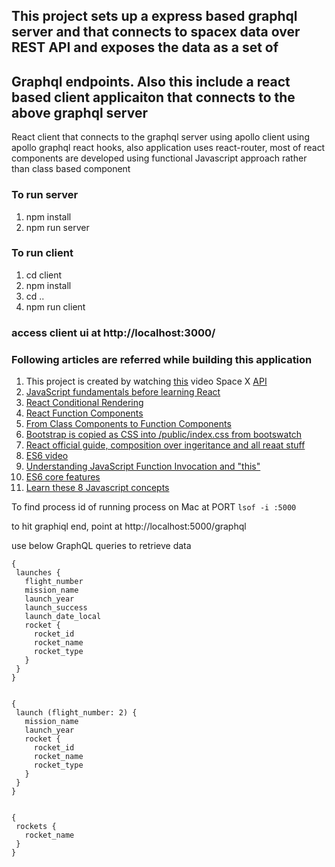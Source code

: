 ## This project sets up a express based graphql server and that connects to spacex data over REST API and exposes the data as a set of
## Graphql endpoints. Also this include a react based client applicaiton that connects to the above graphql server

 
React client that connects to the graphql server using apollo client using apollo graphql react hooks, also application uses react-router, most of react components are developed using functional Javascript approach rather than class based component
 
### To run server
 
1. npm install
2. npm run server
 
### To run client
 
1. cd client
2. npm install
3. cd ..
4. npm run client
 
### access client ui at http://localhost:3000/
### Following articles are referred while building this application

1. This project is created by watching [this](https://www.youtube.com/watch?v=SEMTj8w04Z8) video Space X [API](https://docs.spacexdata.com/?version=latest)
2. [JavaScript fundamentals before learning React](https://www.robinwieruch.de/javascript-fundamentals-react-requirements#react-class-component-syntax)
3. [React Conditional Rendering](https://www.robinwieruch.de/conditional-rendering-react)
4. [React Function Components](https://www.robinwieruch.de/react-function-component#react-function-component-example)
5. [From Class Components to Function Components](https://www.robinwieruch.de/react-hooks-migration)
6. [Bootstrap is copied as CSS into /public/index.css from bootswatch](https://bootswatch.com/cyborg/)
7. [React official guide, composition over ingeritance and all reaat stuff](https://reactjs.org/docs/thinking-in-react.html)
8. [ES6 video](https://scrimba.com/g/gintrotoes6?utm_source=freecodecamp.org&utm_medium=referral&utm_campaign=gintrotoes6_launch_article)
9. [Understanding JavaScript Function Invocation and "this"](https://yehudakatz.com/2011/08/11/understanding-javascript-function-invocation-and-this/)
10. [ES6 core features]( https://www.youtube.com/watch?v=48Qe0R_VGx4&list=PLC3y8-rFHvwjpiZ3nGb1J0_j2qxFkmHf2&index=5)
11. [Learn these 8 Javascript concepts](https://www.youtube.com/watch?v=06FbxpDYEQY&list=PLC3y8-rFHvwjpiZ3nGb1J0_j2qxFkmHf2&index=4)


To find process id of running process on Mac at PORT ```lsof -i :5000```
 
to hit graphiql end, point at http://localhost:5000/graphql
 
use below GraphQL queries to retrieve data
 
```
{
 launches {
   flight_number
   mission_name
   launch_year
   launch_success
   launch_date_local
   rocket {
     rocket_id
     rocket_name
     rocket_type
   }
 }
}
 
 
{
 launch (flight_number: 2) {
   mission_name
   launch_year
   rocket {
     rocket_id
     rocket_name
     rocket_type
   }       
 }
}
 
 
{
 rockets {
   rocket_name
 }
}
```
 
 

